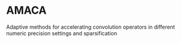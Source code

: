 # AMACA
Adaptive methods for accelerating convolution operators in different numeric precision settings and sparsification
